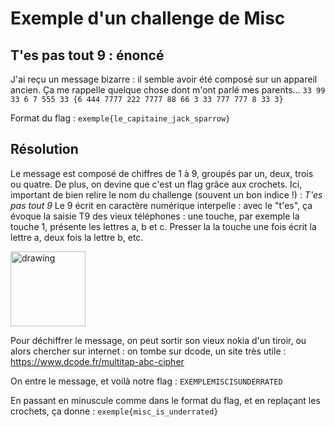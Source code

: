 # Exemple d'un challenge de Misc

## T'es pas tout 9 : énoncé 

J'ai reçu un message bizarre : il semble avoir été composé sur un appareil ancien. Ça me rappelle quelque chose dont m'ont parlé mes parents...
`33 99 33 6 7 555 33 {6 444 7777 222 7777 88 66 3 33 777 777 8 33 3}`

Format du flag : `exemple{le_capitaine_jack_sparrow}`

## Résolution

Le message est composé de chiffres de 1 à 9, groupés par un, deux, trois ou quatre.
De plus, on devine que c'est un flag grâce aux crochets. 
Ici, important de bien relire le nom du challenge (souvent un bon indice !) : *T'es pas tout 9* 
Le 9 écrit en caractère numérique interpelle : avec le "t'es", ça évoque la saisie T9 des vieux téléphones : une touche, par exemple la touche 1, présente les lettres a, b et c. Presser la la touche une fois écrit la lettre a, deux fois la lettre b, etc.

<img src="t9.jpg" alt="drawing" width="120"/>


Pour déchiffrer le message, on peut sortir son vieux nokia d'un tiroir, ou alors chercher sur internet : on tombe sur dcode, un site très utile : https://www.dcode.fr/multitap-abc-cipher

On entre le message, et voilà notre flag : `EXEMPLEMISCISUNDERRATED`

En passant en minuscule comme dans le format du flag, et en replaçant les crochets, ça donne : `exemple{misc_is_underrated}`
